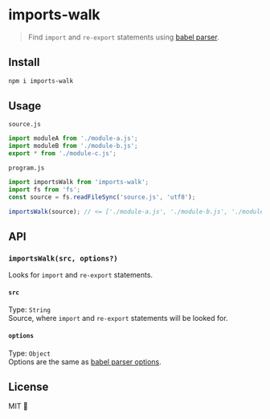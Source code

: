 # imports-walk

> Find `import` and `re-export` statements using [babel parser](https://babeljs.io/docs/babel-parser).

## Install

```bash
npm i imports-walk
```

## Usage

`source.js`
```js
import moduleA from './module-a.js';
import moduleB from './module-b.js';
export * from './module-c.js';
```

`program.js`
```js
import importsWalk from 'imports-walk';
import fs from 'fs';
const source = fs.readFileSync('source.js', 'utf8');

importsWalk(source); // <= ['./module-a.js', './module-b.js', './module-c.js']
```

## API

### `importsWalk(src, options?)`

Looks for `import` and `re-export` statements.

#### `src`

Type: `String`<br>
Source, where `import` and `re-export` statements will be looked for.

#### `options`

Type: `Object`<br>
Options are the same as [babel parser options](https://babeljs.io/docs/babel-parser#options).

## License

MIT 💖